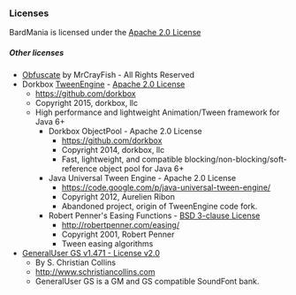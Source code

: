 ### Licenses

BardMania is licensed under the [Apache 2.0 License][1]

##### Other licenses
* [Obfuscate][2] by MrCrayFish - All Rights Reserved
* Dorkbox [TweenEngine][3] - [Apache 2.0 License][1]
  * https://github.com/dorkbox
  * Copyright 2015, dorkbox, llc
  * High performance and lightweight Animation/Tween framework for Java 6+
    * Dorkbox ObjectPool - Apache 2.0 License
      * https://github.com/dorkbox
      * Copyright 2014, dorkbox, llc
      * Fast, lightweight, and compatible blocking/non-blocking/soft-reference object pool for Java 6+
    * Java Universal Tween Engine - Apache 2.0 License
      * https://code.google.com/p/java-universal-tween-engine/
      * Copyright 2012, Aurelien Ribon
      * Abandoned project, origin of TweenEngine code fork.
    * Robert Penner's Easing Functions - [BSD 3-clause License][5]
      * http://robertpenner.com/easing/
      * Copyright 2001, Robert Penner
      * Tween easing algorithms
* [GeneralUser GS v1.471 - License v2.0][4]
  * By S. Christian Collins
  * http://www.schristiancollins.com
  * GeneralUser GS is a GM and GS compatible SoundFont bank.

[1]: ../LICENSE
[2]: https://minecraft.curseforge.com/projects/obfuscate?gameCategorySlug=mc-mods&projectID=289380
[3]: https://github.com/dorkbox/TweenEngine
[4]: LICENSE.GeneralUserGS
[5]: LICENSE.BSD3
